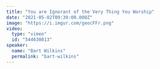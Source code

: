 ```yaml
---
title: "You are Ignorant of the Very Thing You Worship"
date: "2021-05-02T09:30:00.000Z"
image: "https://i.imgur.com/geocFFr.png"
video:
  type: "vimeo"
  id: "544630813"
speaker:
  name: "Bart Wilkins"
  permalink: "bart-wilkins"
---
```

